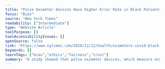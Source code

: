 ```yaml
---
title: "Pulse Oximeter Devices Have Higher Error Rate in Black Patients"
focus: "Bias"
source: "New York Times"
readability: ["Intermediate"]
type: "Website Article"
toolPurpose: []
toolAccessibilityIssues: []
openSource: false
link: "https://www.nytimes.com/2020/12/22/health/oximeters-covid-black-patients.html"
keywords: []
learnTags: ["bias","ethics","fairness","trust"]
summary: "A study showed that pulse oximeter devices, which measure oxygen levels in the blood, were three times more likely to give misleading readings among Black patients. "
---
```


